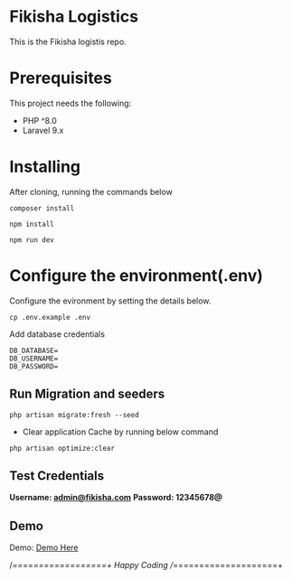 # Fikisha Logistics

This is the Fikisha logistis repo.

# Prerequisites

This project needs the following:

- PHP ^8.0
- Laravel 9.x


# Installing
After cloning, running the commands below
```
composer install
```
```
npm install
```
```
npm run dev
```

# Configure the environment(.env)
Configure the evironment by setting the details below.
```
cp .env.example .env
```
Add database credentials
```
DB_DATABASE=
DB_USERNAME=
DB_PASSWORD=
```

## Run Migration and seeders
```
php artisan migrate:fresh --seed

```
- Clear application Cache by running below command
```
php artisan optimize:clear
```
## Test Credentials
**Username: admin@fikisha.com**
**Password: 12345678@**

## Demo
Demo: <a href="https://fikisha.sasamonitor.com"> Demo Here </a>


/*==================+
Happy Coding
/*====================+

